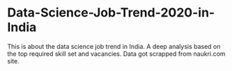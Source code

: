 # Data-Science-Job-Trend-2020-in-India
This is about the data science job trend in India. A deep analysis based on the top required skill set and vacancies. Data got scrapped from naukri.com site.
